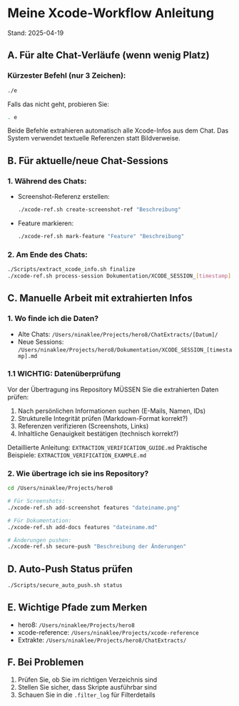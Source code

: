 # Meine Xcode-Workflow Anleitung

Stand: 2025-04-19

## A. Für alte Chat-Verläufe (wenn wenig Platz)

### Kürzester Befehl (nur 3 Zeichen):
```bash
./e
```

Falls das nicht geht, probieren Sie:
```bash
. e
```

Beide Befehle extrahieren automatisch alle Xcode-Infos aus dem Chat.
Das System verwendet textuelle Referenzen statt Bildverweise.

## B. Für aktuelle/neue Chat-Sessions

### 1. Während des Chats:
- Screenshot-Referenz erstellen:
  ```bash
  ./xcode-ref.sh create-screenshot-ref "Beschreibung"
  ```
- Feature markieren:
  ```bash
  ./xcode-ref.sh mark-feature "Feature" "Beschreibung"
  ```

### 2. Am Ende des Chats:
```bash
./Scripts/extract_xcode_info.sh finalize
./xcode-ref.sh process-session Dokumentation/XCODE_SESSION_[timestamp].md
```

## C. Manuelle Arbeit mit extrahierten Infos

### 1. Wo finde ich die Daten?
- Alte Chats: `/Users/ninaklee/Projects/hero8/ChatExtracts/[Datum]/`
- Neue Sessions: `/Users/ninaklee/Projects/hero8/Dokumentation/XCODE_SESSION_[timestamp].md`

### 1.1 WICHTIG: Datenüberprüfung
Vor der Übertragung ins Repository MÜSSEN Sie die extrahierten Daten prüfen:
1. Nach persönlichen Informationen suchen (E-Mails, Namen, IDs)
2. Strukturelle Integrität prüfen (Markdown-Format korrekt?)
3. Referenzen verifizieren (Screenshots, Links)
4. Inhaltliche Genauigkeit bestätigen (technisch korrekt?)

Detaillierte Anleitung: `EXTRACTION_VERIFICATION_GUIDE.md`
Praktische Beispiele: `EXTRACTION_VERIFICATION_EXAMPLE.md`

### 2. Wie übertrage ich sie ins Repository?
```bash
cd /Users/ninaklee/Projects/hero8

# Für Screenshots:
./xcode-ref.sh add-screenshot features "dateiname.png"

# Für Dokumentation:
./xcode-ref.sh add-docs features "dateiname.md"

# Änderungen pushen:
./xcode-ref.sh secure-push "Beschreibung der Änderungen"
```

## D. Auto-Push Status prüfen
```bash
./Scripts/secure_auto_push.sh status
```

## E. Wichtige Pfade zum Merken
- hero8: `/Users/ninaklee/Projects/hero8`
- xcode-reference: `/Users/ninaklee/Projects/xcode-reference`
- Extrakte: `/Users/ninaklee/Projects/hero8/ChatExtracts/`

## F. Bei Problemen
1. Prüfen Sie, ob Sie im richtigen Verzeichnis sind
2. Stellen Sie sicher, dass Skripte ausführbar sind
3. Schauen Sie in die `.filter_log` für Filterdetails
